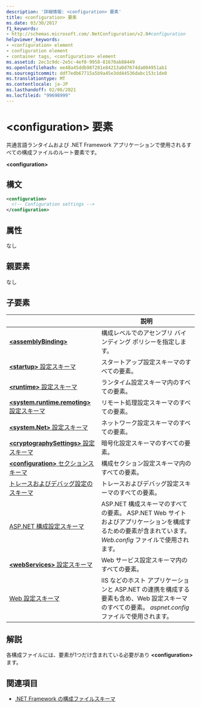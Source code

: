 ```yaml
---
description: '詳細情報: <configuration> 要素'
title: <configuration> 要素
ms.date: 03/30/2017
f1_keywords:
- http://schemas.microsoft.com/.NetConfiguration/v2.0#configuration
helpviewer_keywords:
- <configuration> element
- configuration element
- container tags, <configuration> element
ms.assetid: 2ec1c9dc-2e5c-4ef0-9958-81670ab88449
ms.openlocfilehash: ee48a45ddb987201e84213a0d7674da004951ab1
ms.sourcegitcommit: ddf7edb67715a5b9a45e3dd44536dabc153c1de0
ms.translationtype: MT
ms.contentlocale: ja-JP
ms.lasthandoff: 02/06/2021
ms.locfileid: "99698999"
---
```

# <a name="configuration-element"></a>\<configuration> 要素

共通言語ランタイムおよび .NET Framework アプリケーションで使用されるすべての構成ファイルのルート要素です。

**\<configuration>**

## <a name="syntax"></a>構文

```xml
<configuration>
  <!-- Configuration settings -->
</configuration>
```

## <a name="attributes"></a>属性

なし

## <a name="parent-element"></a>親要素

なし

## <a name="child-elements"></a>子要素

|     | 説明 |
| --- | ----------- |
| [**\<assemblyBinding>**](assemblybinding-element-for-configuration.md) | 構成レベルでのアセンブリ バインディング ポリシーを指定します。|
| [**\<startup>** 設定スキーマ](./startup/index.md) | スタートアップ設定スキーマのすべての要素。 |
| [**\<runtime>** 設定スキーマ](./runtime/index.md) | ランタイム設定スキーマ内のすべての要素。 |
| [**\<system.runtime.remoting>** 設定スキーマ](/previous-versions/dotnet/netframework-4.0/z415cf9a(v=vs.100)) | リモート処理設定スキーマのすべての要素。 |
| [**\<system.Net>** 設定スキーマ](./network/index.md) | ネットワーク設定スキーマのすべての要素。 |
| [**\<cryptographySettings>** 設定スキーマ](./cryptography/index.md) | 暗号化設定スキーマのすべての要素。 |
| [**\<configuration>** セクションスキーマ](configuration-sections-schema.md) | 構成セクション設定スキーマ内のすべての要素。 |
| [トレースおよびデバッグ設定のスキーマ](./trace-debug/index.md) | トレースおよびデバッグ設定スキーマのすべての要素。 |
| [ASP.NET 構成設定スキーマ](/previous-versions/dotnet/netframework-4.0/b5ysx397(v=vs.100)) | ASP.NET 構成スキーマのすべての要素。 ASP.NET Web サイトおよびアプリケーションを構成するための要素が含まれています。 *Web.config* ファイルで使用されます。 |
| [**\<webServices>** 設定スキーマ](/previous-versions/dotnet/netframework-4.0/cctwteet(v=vs.100)) | Web サービス設定スキーマ内のすべての要素。 |
| [Web 設定スキーマ](./web/index.md) | IIS などのホスト アプリケーションと ASP.NET の連携を構成する要素も含め、Web 設定スキーマのすべての要素。 *aspnet.config* ファイルで使用されます。 |

## <a name="remarks"></a>解説

各構成ファイルには、要素が1つだけ含まれている必要があり **\<configuration>** ます。

## <a name="see-also"></a>関連項目

- [.NET Framework の構成ファイルスキーマ](index.md)
